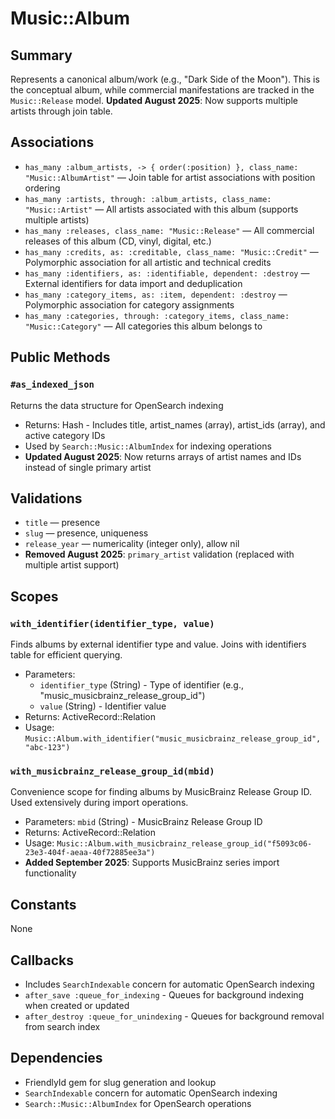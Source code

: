 # Music::Album

## Summary
Represents a canonical album/work (e.g., "Dark Side of the Moon"). This is the conceptual album, while commercial manifestations are tracked in the `Music::Release` model. **Updated August 2025**: Now supports multiple artists through join table.

## Associations
- `has_many :album_artists, -> { order(:position) }, class_name: "Music::AlbumArtist"` — Join table for artist associations with position ordering
- `has_many :artists, through: :album_artists, class_name: "Music::Artist"` — All artists associated with this album (supports multiple artists)
- `has_many :releases, class_name: "Music::Release"` — All commercial releases of this album (CD, vinyl, digital, etc.)
- `has_many :credits, as: :creditable, class_name: "Music::Credit"` — Polymorphic association for all artistic and technical credits
- `has_many :identifiers, as: :identifiable, dependent: :destroy` — External identifiers for data import and deduplication
- `has_many :category_items, as: :item, dependent: :destroy` — Polymorphic association for category assignments
- `has_many :categories, through: :category_items, class_name: "Music::Category"` — All categories this album belongs to

## Public Methods

### `#as_indexed_json`
Returns the data structure for OpenSearch indexing
- Returns: Hash - Includes title, artist_names (array), artist_ids (array), and active category IDs
- Used by `Search::Music::AlbumIndex` for indexing operations
- **Updated August 2025**: Now returns arrays of artist names and IDs instead of single primary artist

## Validations
- `title` — presence
- `slug` — presence, uniqueness
- `release_year` — numericality (integer only), allow nil
- **Removed August 2025**: `primary_artist` validation (replaced with multiple artist support)

## Scopes

### `with_identifier(identifier_type, value)`
Finds albums by external identifier type and value. Joins with identifiers table for efficient querying.
- Parameters: 
  - `identifier_type` (String) - Type of identifier (e.g., "music_musicbrainz_release_group_id")
  - `value` (String) - Identifier value
- Returns: ActiveRecord::Relation
- Usage: `Music::Album.with_identifier("music_musicbrainz_release_group_id", "abc-123")`

### `with_musicbrainz_release_group_id(mbid)`
Convenience scope for finding albums by MusicBrainz Release Group ID. Used extensively during import operations.
- Parameters: `mbid` (String) - MusicBrainz Release Group ID
- Returns: ActiveRecord::Relation  
- Usage: `Music::Album.with_musicbrainz_release_group_id("f5093c06-23e3-404f-aeaa-40f72885ee3a")`
- **Added September 2025**: Supports MusicBrainz series import functionality

## Constants
None

## Callbacks
- Includes `SearchIndexable` concern for automatic OpenSearch indexing
- `after_save :queue_for_indexing` - Queues for background indexing when created or updated
- `after_destroy :queue_for_unindexing` - Queues for background removal from search index

## Dependencies
- FriendlyId gem for slug generation and lookup
- `SearchIndexable` concern for automatic OpenSearch indexing
- `Search::Music::AlbumIndex` for OpenSearch operations